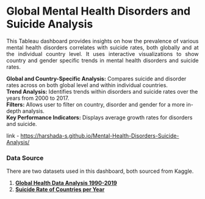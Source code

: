 # Global Mental Health Disorders and Suicide Analysis
<p align='justify'> This Tableau dashboard provides insights on how the prevalence of various mental health disorders correlates with suicide rates, both globally and at the individual country level. It uses interactive visualizations to show country and gender specific trends in mental health disorders and suicide rates.

<b>Global and Country-Specific Analysis:</b> Compares suicide and disorder rates across on both global level and within individual countries.
<br><b>Trend Analysis:</b> Identifies trends within disorders and suicide rates over the years from 2000 to 2017.
<br><b>Filters:</b> Allows user to filter on country, disorder and gender for a more in-depth analysis.
<br><b>Key Performance Indicators:</b> Displays average growth rates for disorders and suicide.

link - https://harshada-s.github.io/Mental-Health-Disorders-Suicide-Analysis/


### Data Source
There are two datasets used in this dashboard, both sourced from Kaggle.
1. [**Global Health Data Analysis 1990-2019**](https://www.kaggle.com/datasets/kamaumunyori/global-health-data-analysis-1990-2019/data)
2. [**Suicide Rate of Countries per Year**](https://www.kaggle.com/datasets/sandragracenelson/suicide-rate-of-countries-per-every-year)


</p>
